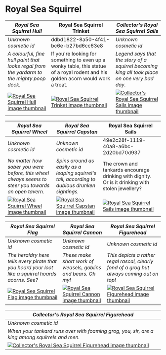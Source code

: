 # Royal Sea Squirrel

| *Royal Sea Squirrel Hull* | Royal Sea Squirrel Trinket | *Collector's Royal Sea Squirrel Sails* |
| ------------------------- | -------------------------- | -------------------------------------- |
| *Unknown cosmetic id* | ddbd1822-8a50-4f41-bc6e-b27bd6cc63e8 | *Unknown cosmetic id* |
| *A colourful, fine hull paint that looks regal from the yardarm to the mighty poop deck.* | If you're looking for something to even up a wonky table, this statue of a royal rodent and his golden acorn would work a treat. | *Legend says that the story of a squirrel becoming king all took place on one very bad day.* |
| [![*Royal Sea Squirrel Hull* image thumbnail](https://cdn.merciasquill.com/images/67035fed8ad30bf0035179c4)](https://seaofthieves.wiki.gg/wiki/Royal_Sea_Squirrel_Hull) | [![Royal Sea Squirrel Trinket image thumbnail](https://seaofthieves.wiki.gg/images/e/ed/Royal_Sea_Squirrel_Trinket.png)](https://seaofthieves.wiki.gg/wiki/Royal_Sea_Squirrel_Trinket) | [![*Collector's Royal Sea Squirrel Sails* image thumbnail](https://cdn.merciasquill.com/images/67035fed8ad30bf0035179c4)](https://seaofthieves.wiki.gg/wiki/Collector's_Royal_Sea_Squirrel_Sails) |

| *Royal Sea Squirrel Wheel* | *Royal Sea Squirrel Capstan* | Royal Sea Squirrel Sails |
| -------------------------- | ---------------------------- | ------------------------ |
| *Unknown cosmetic id* | *Unknown cosmetic id* | 49e2c28f-1119-40a8-a6bc-2d20bd70d937 |
| *No matter how sober you were before, this wheel always seems to steer you towards an open tavern.* | *Spins around as easily as a leaping squirrel's tail, according to dubious drunken sightings.* | The crown and tankards encourage drinking with dignity. Or is it drinking with stolen jewellery? |
| [![*Royal Sea Squirrel Wheel* image thumbnail](https://cdn.merciasquill.com/images/67035fed8ad30bf0035179c4)](https://seaofthieves.wiki.gg/wiki/Royal_Sea_Squirrel_Wheel) | [![*Royal Sea Squirrel Capstan* image thumbnail](https://cdn.merciasquill.com/images/67035fed8ad30bf0035179c4)](https://seaofthieves.wiki.gg/wiki/Royal_Sea_Squirrel_Capstan) | [![Royal Sea Squirrel Sails image thumbnail](https://seaofthieves.wiki.gg/images/5/58/Royal_Sea_Squirrel_Sails.png)](https://seaofthieves.wiki.gg/wiki/Royal_Sea_Squirrel_Sails) |

| *Royal Sea Squirrel Flag* | *Royal Sea Squirrel Cannon* | *Royal Sea Squirrel Figurehead* |
| ------------------------- | --------------------------- | ------------------------------- |
| *Unknown cosmetic id* | *Unknown cosmetic id* | *Unknown cosmetic id* |
| *The heraldry here tells every pirate that you hoard your loot like a squirrel hoards acorns. See?* | *These make short work of weasels, goblins and bears. Oh my!* | *This depicts a rather regal rascal, clearly fond of a grog but always coming out on top!* |
| [![*Royal Sea Squirrel Flag* image thumbnail](https://cdn.merciasquill.com/images/67035fed8ad30bf0035179c4)](https://seaofthieves.wiki.gg/wiki/Royal_Sea_Squirrel_Flag) | [![*Royal Sea Squirrel Cannon* image thumbnail](https://cdn.merciasquill.com/images/67035fed8ad30bf0035179c4)](https://seaofthieves.wiki.gg/wiki/Royal_Sea_Squirrel_Cannon) | [![*Royal Sea Squirrel Figurehead* image thumbnail](https://cdn.merciasquill.com/images/67035fed8ad30bf0035179c4)](https://seaofthieves.wiki.gg/wiki/Royal_Sea_Squirrel_Figurehead) |

| *Collector's Royal Sea Squirrel Figurehead* |
| ------------------------------------------- |
| *Unknown cosmetic id* |
| *When your tankard runs over with foaming grog, you, sir, are a king among squirrels and men.* |
| [![*Collector's Royal Sea Squirrel Figurehead* image thumbnail](https://cdn.merciasquill.com/images/67035fed8ad30bf0035179c4)](https://seaofthieves.wiki.gg/wiki/Collector's_Royal_Sea_Squirrel_Figurehead) |
